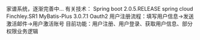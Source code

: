 家谱系统，逐渐完善中... 有关技术： Spring boot 2.0.5.RELEASE
spring cloud Finchley.SR1 MyBatis-Plus 3.0.7.1 Oauth2 用户注册流程：填写用户信息->发送激活邮件->用户激活账号 目前功能：用户注册、用户登录、获取用户信息、部分权限业务逻辑

